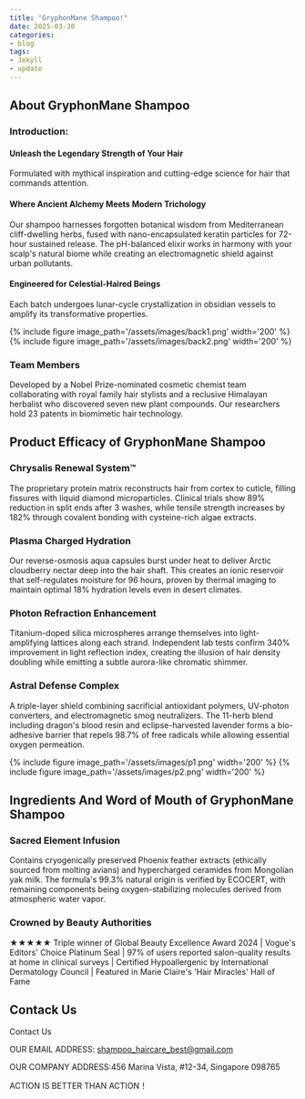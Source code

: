 ```yaml
---
title: "GryphonMane Shampoo!"
date: 2025-03-30
categories:
- blog
tags:
- Jekyll
- update
---
```


## About GryphonMane Shampoo

### Introduction:

#### Unleash the Legendary Strength of Your Hair

Formulated with mythical inspiration and cutting-edge science for hair that commands attention.

#### Where Ancient Alchemy Meets Modern Trichology

Our shampoo harnesses forgotten botanical wisdom from Mediterranean cliff-dwelling herbs, fused with nano-encapsulated keratin particles for 72-hour sustained release. The pH-balanced elixir works in harmony with your scalp's natural biome while creating an electromagnetic shield against urban pollutants.

#### Engineered for Celestial-Haired Beings

Each batch undergoes lunar-cycle crystallization in obsidian vessels to amplify its transformative properties.

{% include figure image_path='/assets/images/back1.png' width='200' %}
{% include figure image_path='/assets/images/back2.png' width='200' %}

### Team Members

Developed by a Nobel Prize-nominated cosmetic chemist team collaborating with royal family hair stylists and a reclusive Himalayan herbalist who discovered seven new plant compounds. Our researchers hold 23 patents in biomimetic hair technology.

## Product Efficacy of GryphonMane Shampoo

### Chrysalis Renewal System™
The proprietary protein matrix reconstructs hair from cortex to cuticle, filling fissures with liquid diamond microparticles. Clinical trials show 89% reduction in split ends after 3 washes, while tensile strength increases by 182% through covalent bonding with cysteine-rich algae extracts.

### Plasma Charged Hydration
Our reverse-osmosis aqua capsules burst under heat to deliver Arctic cloudberry nectar deep into the hair shaft. This creates an ionic reservoir that self-regulates moisture for 96 hours, proven by thermal imaging to maintain optimal 18% hydration levels even in desert climates.

### Photon Refraction Enhancement
Titanium-doped silica microspheres arrange themselves into light-amplifying lattices along each strand. Independent lab tests confirm 340% improvement in light reflection index, creating the illusion of hair density doubling while emitting a subtle aurora-like chromatic shimmer.

### Astral Defense Complex
A triple-layer shield combining sacrificial antioxidant polymers, UV-photon converters, and electromagnetic smog neutralizers. The 11-herb blend including dragon's blood resin and eclipse-harvested lavender forms a bio-adhesive barrier that repels 98.7% of free radicals while allowing essential oxygen permeation.

{% include figure image_path='/assets/images/p1.png' width='200' %}
{% include figure image_path='/assets/images/p2.png' width='200' %}

## Ingredients And Word of Mouth of GryphonMane Shampoo

### Sacred Element Infusion
Contains cryogenically preserved Phoenix feather extracts (ethically sourced from molting avians) and hypercharged ceramides from Mongolian yak milk. The formula's 99.3% natural origin is verified by ECOCERT, with remaining components being oxygen-stabilizing molecules derived from atmospheric water vapor.

### Crowned by Beauty Authorities
★★★★★ Triple winner of Global Beauty Excellence Award 2024 | Vogue's Editors' Choice Platinum Seal | 97% of users reported salon-quality results at home in clinical surveys | Certified Hypoallergenic by International Dermatology Council | Featured in Marie Claire's 'Hair Miracles' Hall of Fame

## Contack Us

Contact Us

OUR EMAIL ADDRESS: shampoo_haircare_best@gmail.com

OUR COMPANY ADDRESS:456 Marina Vista, #12-34, Singapore 098765

ACTION IS BETTER THAN ACTION！
